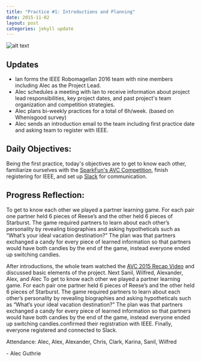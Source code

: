 ```yaml
---
title: "Practice #1: Introductions and Planning"
date: 2015-11-02
layout: post
categories: jekyll update
---
```



![alt
text](http://i.imgur.com/lRT0W5Z.jpg
"Logo Title Text 1")


## Updates

* Ian forms the IEEE Robomagellan 2016 team with nine members including Alec as
  the Project Lead.
* Alec schedules a meeting with Ian to receive information about project lead
  responsibilities, key project dates, and past project's team organization and
  competition strategies.
* Alec plans bi\-weekly practices for a total of 6h/week. (based on Whenisgood
  survey)
* Alec sends an introduction email to the team including first practice date and
  asking team to register with IEEE.

## Daily Objectives:
   Being the first practice, today's objectives are to get to know each other,
familiarize ourselves with the [SparkFun's AVC Competition](https://avc.sparkfun.com/), finish registering for IEEE, and set up [Slack](https://slack.com/) for communication.

## Progress Reflection:
To get to know each other we played a partner learning game. For each pair one
partner held 6 pieces of Reese’s and the other held 6 pieces of Starburst. The
game required partners to learn about each other’s personality by revealing
biographies and asking hypotheticals such as “What’s your ideal vacation
destination?” The plan was that partners exchanged a candy for every piece of
learned information so that partners would have both candies by the end of the
game, instead everyone ended up switching candies.
   
After introductions, the whole team watched the [AVC 2015 Recap
Video](https://www.youtube.com/watch?v=tZ3fpZFWHDM) and discussed basic elements
of the project. Next Sanil, Wilfred, Alexander, Alex, and Alec To get to know
each other we played a partner learning game. For each pair one partner held 6
pieces of Reese’s and the other held 6 pieces of Starburst. The game required
partners to learn about each other’s personality by revealing biographies and
asking hypotheticals such as “What’s your ideal vacation destination?” The plan
was that partners exchanged a candy for every piece of learned information so
that partners would have both candies by the end of the game, instead everyone
ended up switching candies.confirmed their registration with IEEE. Finally,
everyone registered and connected to Slack.

Attendance: Alec, Alex, Alexander, Chris, Clark, Karina, Sanil, Wilfred

\- Alec Guthrie
